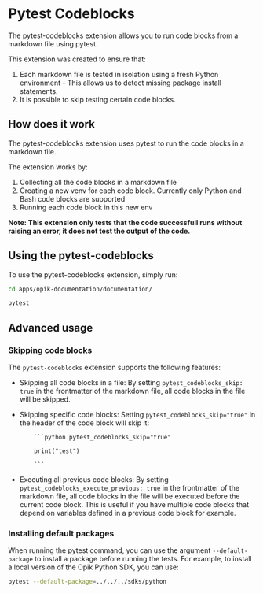 # Pytest Codeblocks

The pytest-codeblocks extension allows you to run code blocks from a markdown file using pytest.

This extension was created to ensure that:

1. Each markdown file is tested in isolation using a fresh Python environment - This allows us to detect missing package install statements.
2. It is possible to skip testing certain code blocks.

## How does it work

The pytest-codeblocks extension uses pytest to run the code blocks in a markdown file.

The extension works by:

1. Collecting all the code blocks in a markdown file
2. Creating a new venv for each code block. Currently only Python and Bash code blocks are supported
3. Running each code block in this new env

**Note: This extension only tests that the code successfull runs without raising an error, it does not test the output of the code.**

## Using the pytest-codeblocks

To use the pytest-codeblocks extension, simply run:

```bash
cd apps/opik-documentation/documentation/

pytest
```

## Advanced usage

### Skipping code blocks

The `pytest-codeblocks` extension supports the following features:

- Skipping all code blocks in a file: By setting `pytest_codeblocks_skip: true` in the frontmatter of the markdown file, all code blocks in the file will be skipped.

- Skipping specific code blocks: Setting `pytest_codeblocks_skip="true"` in the header of the code block will skip it:

  ````
      ```python pytest_codeblocks_skip="true"

      print("test")

      ```
  ````

- Executing all previous code blocks: By setting `pytest_codeblocks_execute_previous: true` in the frontmatter of the markdown file, all code blocks in the file will be executed before the current code block. This is useful if you have multiple code blocks that depend on variables defined in a previous code block for example.

### Installing default packages

When running the pytest command, you can use the argument `--default-package` to install a package before running the tests. For example, to install a local version of the Opik Python SDK, you can use:

```bash
pytest --default-package=../../../sdks/python
```
